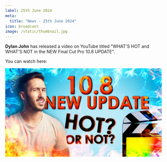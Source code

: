 ```yaml
---
label: 25th June 2024
meta:
  title: "News - 25th June 2024"
icon: broadcast
image: /static/thumbnail.jpg
---
```


**Dylan John** has released a video on YouTube titled "WHAT'S HOT and WHAT'S NOT in the NEW Final Cut Pro 10.8 UPDATE".

You can watch here:

[![](/static/youtube-10-8-whats-hot.jpeg)](https://www.youtube.com/watch?v=VUx5D0-Lzrg)